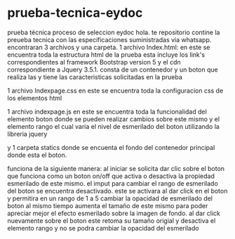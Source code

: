 # prueba-tecnica-eydoc
prueba técnica proceso de seleccion eydoc 
hola. te repositorio contine la preueba tecnica con las especificaciones suministradas via whatsapp.
encontraran 3 archivos y una carpeta. 
1 archivo Index.html:
  en este se encuentra toda la estructura html de la prueba 
  esta incluye los link's correspondientes al framework Bootstrap version 5 
  y el cdn correspondiente a Jquery 3.5.1.
  consta de un contenedor y un boton que realiza las y tiene las caracteristicas solicitadas en la prueba
  
1 archivo Indexpage.css 
  en este se encuentra toda la configuracion css de los elementos html

1 archivo indexpage.js 
  en este se encuentra toda la funcionalidad del elemento boton 
  donde se pueden realizar cambios sobre este mismo y el elemento rango el cual varia el nivel de esmerilado del boton 
  utilizando la libreria jquery

y 1 carpeta statics donde se encuenta el fondo del contenedor principal donde esta el boton.

funciona de la siguiente manera:
al iniciar se solicita dar clic sobre el boton que funciona como un boton on/off que 
activa o desactiva la propiedad esmerilado de este mismo.
el imput para cambiar el rango de esmerilado del boton se encuentra desactivado. este se
activara al dar click en el boton y permitira en un rango de 1 a 5 cambiar la opacidad de
esmerilado del boton al mismo tiempo aumenta el tamaño de este mismo para poder apreciar mejor
el efecto esmerilado sobre la imagen de fondo. al dar click nuevamente sobre el boton este retoma
su tamaño origial y desactiva el elemento rango y no se podra cambiar la opacidad del esmerilado

